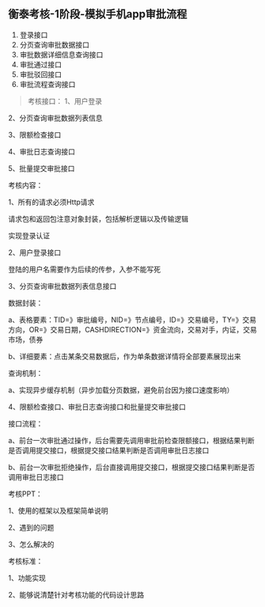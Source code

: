 ## 衡泰考核-1阶段-模拟手机app审批流程
1. 登录接口
2. 分页查询审批数据接口
3. 审批数据详细信息查询接口
4. 审批通过接口
5. 审批驳回接口
6. 审批流程查询接口


> 考核接口：
1、用户登录

2、分页查询审批数据列表信息

3、限额检查接口

4、审批日志查询接口

5、批量提交审批接口

考核内容：

1、所有的请求必须Http请求

请求包和返回包注意对象封装，包括解析逻辑以及传输逻辑

实现登录认证

2、用户登录接口

登陆的用户名需要作为后续的传参，入参不能写死

3、分页查询审批数据列表信息接口

数据封装：

a、表格要素：TID=》审批编号，NID=》节点编号，ID=》交易编号，TY=》交易方向，OR=》交易日期，CASHDIRECTION=》资金流向，交易对手，内证，交易市场，债券

b、详细要素：点击某条交易数据后，作为单条数据详情将全部要素展现出来

查询机制：

a、实现异步缓存机制（异步加载分页数据，避免前台因为接口速度影响）

4、限额检查接口、审批日志查询接口和批量提交审批接口

接口流程：

a、前台一次审批通过操作，后台需要先调用审批前检查限额接口，根据结果判断是否调用提交接口，根据提交接口结果判断是否调用审批日志接口

b、前台一次审批拒绝操作，后台直接调用提交接口，根据提交接口结果判断是否调用审批日志接口

考核PPT：

1、使用的框架以及框架简单说明

2、遇到的问题

3、怎么解决的

考核标准：

1、功能实现

2、能够说清楚针对考核功能的代码设计思路 
